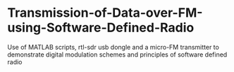 # Transmission-of-Data-over-FM-using-Software-Defined-Radio
Use of MATLAB scripts, rtl-sdr usb dongle and a micro-FM transmitter to demonstrate digital modulation schemes and principles of software defined radio
